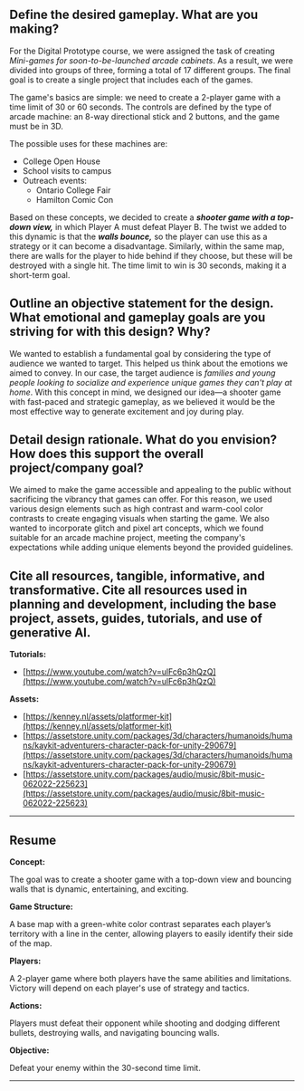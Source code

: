 ﻿   **Define the desired gameplay. What are you making?**
---
For the Digital Prototype course, we were assigned the task of creating _Mini-games for soon-to-be-launched arcade cabinets_. As a result, we were divided into groups of three, forming a total of 17 different groups. The final goal is to create a single project that includes each of the games.

The game's basics are simple: we need to create a 2-player game with a time limit of 30 or 60 seconds. The controls are defined by the type of arcade machine: an 8-way directional stick and 2 buttons, and the game must be in 3D.

The possible uses for these machines are:

-   College Open House
-   School visits to campus
-   Outreach events:
    -   Ontario College Fair
    -   Hamilton Comic Con

Based on these concepts, we decided to create a ***shooter game with a top-down view,*** in which Player A must defeat Player B. The twist we added to this dynamic is that the ***walls bounce,*** so the player can use this as a strategy or it can become a disadvantage. Similarly, within the same map, there are walls for the player to hide behind if they choose, but these will be destroyed with a single hit. The time limit to win is 30 seconds, making it a short-term goal.

**Outline an objective statement for the design. What emotional and gameplay goals are you striving for with this design? Why?**
---
We wanted to establish a fundamental goal by considering the type of audience we wanted to target. This helped us think about the emotions we aimed to convey. In our case, the target audience is _families and young people looking to socialize and experience unique games they can't play at home_. With this concept in mind, we designed our idea—a shooter game with fast-paced and strategic gameplay, as we believed it would be the most effective way to generate excitement and joy during play.

**Detail design rationale. What do you envision? How does this support the overall project/company goal?**
---
We aimed to make the game accessible and appealing to the public without sacrificing the vibrancy that games can offer. For this reason, we used various design elements such as high contrast and warm-cool color contrasts to create engaging visuals when starting the game. We also wanted to incorporate glitch and pixel art concepts, which we found suitable for an arcade machine project, meeting the company's expectations while adding unique elements beyond the provided guidelines.

**Cite all resources, tangible, informative, and transformative. Cite all resources used in planning and development, including the base project, assets, guides, tutorials, and use of generative AI.**
---
**Tutorials:**

-   [https://www.youtube.com/watch?v=ulFc6p3hQzQ](https://www.youtube.com/watch?v=ulFc6p3hQzQ)

**Assets:**

-   [https://kenney.nl/assets/platformer-kit](https://kenney.nl/assets/platformer-kit)
-   [https://assetstore.unity.com/packages/3d/characters/humanoids/humans/kaykit-adventurers-character-pack-for-unity-290679](https://assetstore.unity.com/packages/3d/characters/humanoids/humans/kaykit-adventurers-character-pack-for-unity-290679)
-   [https://assetstore.unity.com/packages/audio/music/8bit-music-062022-225623](https://assetstore.unity.com/packages/audio/music/8bit-music-062022-225623)

---
**Resume**
---

**Concept:**

The goal was to create a shooter game with a top-down view and bouncing walls that is dynamic, entertaining, and exciting.

**Game Structure:**

A base map with a green-white color contrast separates each player’s territory with a line in the center, allowing players to easily identify their side of the map.

**Players:**

A 2-player game where both players have the same abilities and limitations. Victory will depend on each player's use of strategy and tactics.

**Actions:**

Players must defeat their opponent while shooting and dodging different bullets, destroying walls, and navigating bouncing walls.

**Objective:**

Defeat your enemy within the 30-second time limit.

---
